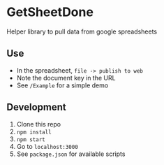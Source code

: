 # GetSheetDone
Helper library to pull data from google spreadsheets  

## Use 
- In the spreadsheet, `file -> publish to web`  
- Note the document key in the URL  
- See `/Example` for a simple demo

## Development
1. Clone this repo
2. `npm install`
3. `npm start`
4. Go to `localhost:3000`
5. See `package.json` for available scripts
